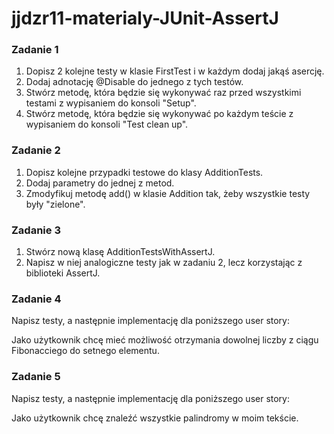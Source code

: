 # jjdzr11-materialy-JUnit-AssertJ

### Zadanie 1
1. Dopisz 2 kolejne testy w klasie FirstTest i w każdym dodaj jakąś asercję.
2. Dodaj adnotację @Disable do jednego z tych testów.
3. Stwórz metodę, która będzie się wykonywać raz przed wszystkimi testami z wypisaniem do konsoli "Setup".
4. Stwórz metodę, która będzie się wykonywać po każdym teście z wypisaniem do konsoli "Test clean up".

### Zadanie 2
1. Dopisz kolejne przypadki testowe do klasy AdditionTests.
2. Dodaj parametry do jednej z metod.
3. Zmodyfikuj metodę add() w klasie Addition tak, żeby wszystkie testy były "zielone".

### Zadanie 3
1. Stwórz nową klasę AdditionTestsWithAssertJ.
2. Napisz w niej analogiczne testy jak w zadaniu 2, lecz korzystając z biblioteki AssertJ.

### Zadanie 4
Napisz testy, a następnie implementację dla poniższego user story:

Jako użytkownik chcę mieć możliwość otrzymania dowolnej liczby z ciągu Fibonacciego do setnego elementu.

### Zadanie 5
Napisz testy, a następnie implementację dla poniższego user story:

Jako użytkownik chcę znaleźć wszystkie palindromy w moim tekście.
